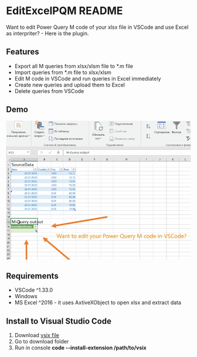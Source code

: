 # EditExcelPQM README
Want to edit Power Query M code of your xlsx file in VSCode and use Excel as interpriter? - Here is the plugin. 

## Features
* Export all M queries from xlsx/xlsm file to *.m file
* Import queries from *.m file to xlsx/xlsm
* Edit M code in VSCode and run queries in Excel immediately 
* Create new queries and upload them to Excel
* Delete queries from VSCode

## Demo
![Image of demo](images/demo.gif)

## Requirements
* VSCode ^1.33.0
* Windows
* MS Excel ^2016 - it uses AxtiveXObject to open xlsx and extract data

## Install to Visual Studio Code
1) Download [vsix file](editexcelpqm-1.0.1.vsix)
2) Go to download folder
3) Run in console **code --install-extension /path/to/vsix**